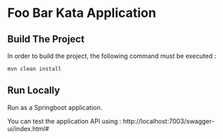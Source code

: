 # Foo Bar Kata Application

## Build The Project

In order to build the project, the following command must be executed :

`````shell
mvn clean install
`````

## Run Locally
Run as a Springboot application.

You can test the application API using : http://localhost:7003/swagger-ui/index.html#